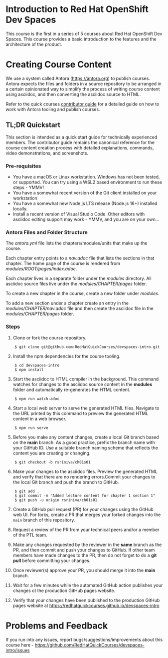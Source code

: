 # Introduction to Red Hat OpenShift Dev Spaces

This course is the first in a series of 5 courses about Red Hat OpenShift Dev Spaces. This course provides a basic introduction to the features and the architecture of the product.

# Creating Course Content

We use a system called Antora (https://antora.org) to publish courses. Antora expects the files and folders in a source repository to be arranged in a certain opinionated way to simplify the process of writing course content using asciidoc, and then converting the asciidoc source to HTML.

Refer to the quick courses [contributor guide](https://redhatquickcourses.github.io/welcome/1/guide/overview.html) for a detailed guide on how to work with Antora tooling and publish courses.

## TL;DR Quickstart

This section is intended as a quick start guide for technically experienced members. The contributor guide remains the canonical reference for the course content creation process with detailed explanations, commands, video demonstrations, and screenshots.

### Pre-requisites

* You have a macOS or Linux workstation. Windows has not been tested, or supported. You can try using a WSL2 based environment to run these steps - YMMV!
* You have a somewhat recent version of the Git client installed on your workstation
* You have a somewhat new Node.js LTS release (Node.js 16+) installed locally. 
* Install a recent version of Visual Studio Code. Other editors with asciidoc editing support may work - YMMV, and you are on your own...

### Antora Files and Folder Structure

The *antora.yml* file lists the chapters/modules/units that make up the course.

Each chapter entry points to a *nav.adoc* file that lists the sections in that chapter. The home page of the course is rendered from *modules/ROOT/pages/index.adoc*.

Each chapter lives in a separate folder under the *modules* directory. All asciidoc source files live under the *modules/CHAPTER/pages* folder. 

To create a new chapter in the course, create a new folder under *modules*. 

To add a new section under a chapter create an entry in the *modules/CHAPTER/nav.adoc* file and then create the asciidoc file in the *modules/CHAPTER/pages* folder.

### Steps

1. Clone or fork the course repository.
```
    $ git clone git@github.com:RedHatQuickCourses/devspaces-intro.git
```

2. Install the npm dependencies for the course tooling.
```
    $ cd devspaces-intro
    $ npm install
```

3. Start the asciidoc to HTML compiler in the background. This command watches for changes to the asciidoc source content in the **modules** folder and automatically re-generates the HTML content.
```
    $ npm run watch:adoc
```
4. Start a local web server to serve the generated HTML files. Navigate to the URL printed by this command to preview the generated HTML content in a web browser.
```
    $ npm run serve
```

5. Before you make any content changes, create a local Git branch based on the **main** branch. As a good practice, prefix the branch name with your GitHub ID. Use a suitable branch naming scheme that reflects the content you are creating or changing.
```
    $ git checkout -b rsriniva/ch01s01
```

6. Make your changes to the asciidoc files. Preview the generated HTML and verify that there are no rendering errors.Commit your changes to the local Git branch and push the branch to GitHub.
```
    $ git add .
    $ git commit -m "Added lecture content for chapter 1 section 1"
    $ git push -u origin rsriniva/ch01s01
```

7. Create a GitHub pull request (PR) for your changes using the GitHub web UI. For forks, create a PR that merges your forked changes into the `main` branch of this repository.

8. Request a review of the PR from your technical peers and/or a member of the PTL team.

9. Make any changes requested by the reviewer in the **same** branch as the PR, and then commit and push your changes to GitHub. If other team members have made changes to the PR, then do not forget to do a **git pull** before committing your changes.

10. Once reviewer(s) approve your PR, you should merge it into the **main** branch.

11. Wait for a few minutes while the automated GitHub action publishes your changes ot the production GitHub pages website.

12. Verify that your changes have been published to the production GitHub pages website at https://redhatquickcourses.github.io/devspaces-intro

# Problems and Feedback
If you run into any issues, report bugs/suggestions/improvements about this course here - https://github.com/RedHatQuickCourses/devspaces-intro/issues
